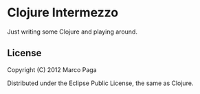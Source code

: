 # Clojure Intermezzo

Just writing some Clojure and playing around.

## License

Copyright (C) 2012 Marco Paga

Distributed under the Eclipse Public License, the same as Clojure.
